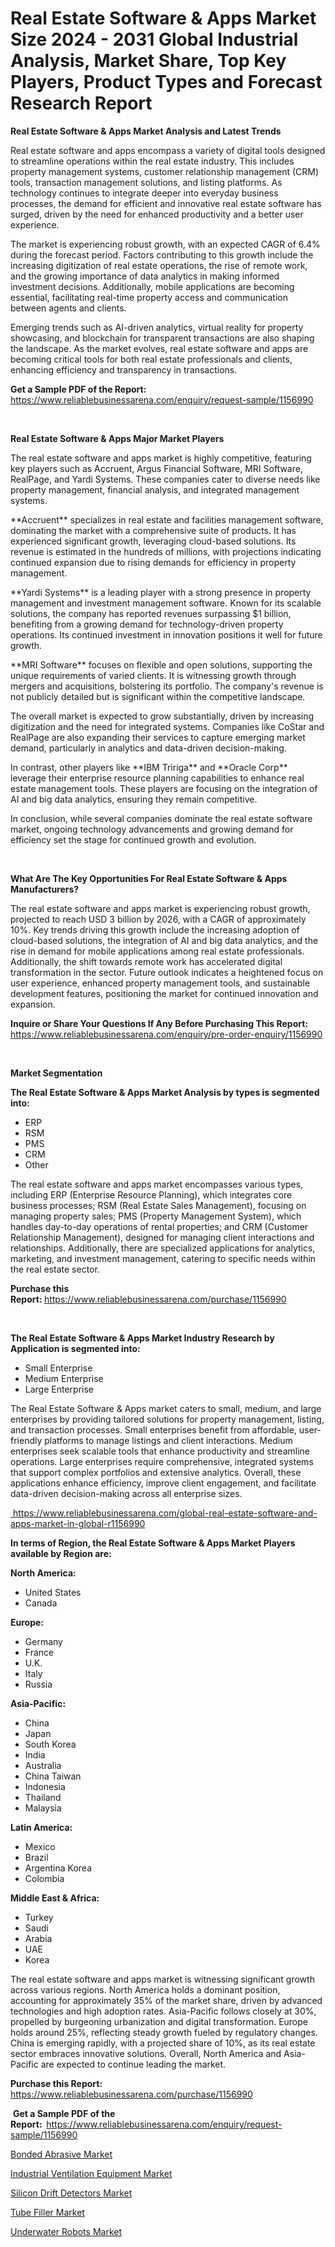 <p><h1>Real Estate Software & Apps Market Size 2024 - 2031 Global Industrial Analysis, Market Share, Top Key Players, Product Types and Forecast Research Report</h1></p><p><strong>Real Estate Software & Apps Market Analysis and Latest Trends</strong></p>
<p><p>Real estate software and apps encompass a variety of digital tools designed to streamline operations within the real estate industry. This includes property management systems, customer relationship management (CRM) tools, transaction management solutions, and listing platforms. As technology continues to integrate deeper into everyday business processes, the demand for efficient and innovative real estate software has surged, driven by the need for enhanced productivity and a better user experience.</p><p>The market is experiencing robust growth, with an expected CAGR of 6.4% during the forecast period. Factors contributing to this growth include the increasing digitization of real estate operations, the rise of remote work, and the growing importance of data analytics in making informed investment decisions. Additionally, mobile applications are becoming essential, facilitating real-time property access and communication between agents and clients. </p><p>Emerging trends such as AI-driven analytics, virtual reality for property showcasing, and blockchain for transparent transactions are also shaping the landscape. As the market evolves, real estate software and apps are becoming critical tools for both real estate professionals and clients, enhancing efficiency and transparency in transactions.</p></p>
<p><strong>Get a Sample PDF of the Report:&nbsp;</strong> <a href="https://www.reliablebusinessarena.com/enquiry/request-sample/1156990?utm_campaign=1347&utm_medium=2&utm_source=Github&utm_content=ia&utm_term=18102024&utm_id=real-estate-software-apps">https://www.reliablebusinessarena.com/enquiry/request-sample/1156990</a></p>
<p>&nbsp;</p>
<p><strong>Real Estate Software & Apps Major Market Players</strong></p>
<p><p>The real estate software and apps market is highly competitive, featuring key players such as Accruent, Argus Financial Software, MRI Software, RealPage, and Yardi Systems. These companies cater to diverse needs like property management, financial analysis, and integrated management systems.</p><p>**Accruent** specializes in real estate and facilities management software, dominating the market with a comprehensive suite of products. It has experienced significant growth, leveraging cloud-based solutions. Its revenue is estimated in the hundreds of millions, with projections indicating continued expansion due to rising demands for efficiency in property management.</p><p>**Yardi Systems** is a leading player with a strong presence in property management and investment management software. Known for its scalable solutions, the company has reported revenues surpassing $1 billion, benefiting from a growing demand for technology-driven property operations. Its continued investment in innovation positions it well for future growth.</p><p>**MRI Software** focuses on flexible and open solutions, supporting the unique requirements of varied clients. It is witnessing growth through mergers and acquisitions, bolstering its portfolio. The company's revenue is not publicly detailed but is significant within the competitive landscape.</p><p>The overall market is expected to grow substantially, driven by increasing digitization and the need for integrated systems. Companies like CoStar and RealPage are also expanding their services to capture emerging market demand, particularly in analytics and data-driven decision-making. </p><p>In contrast, other players like **IBM Tririga** and **Oracle Corp** leverage their enterprise resource planning capabilities to enhance real estate management tools. These players are focusing on the integration of AI and big data analytics, ensuring they remain competitive.</p><p>In conclusion, while several companies dominate the real estate software market, ongoing technology advancements and growing demand for efficiency set the stage for continued growth and evolution.</p></p>
<p>&nbsp;</p>
<p><strong>What Are The Key Opportunities For Real Estate Software & Apps Manufacturers?</strong></p>
<p><p>The real estate software and apps market is experiencing robust growth, projected to reach USD 3 billion by 2026, with a CAGR of approximately 10%. Key trends driving this growth include the increasing adoption of cloud-based solutions, the integration of AI and big data analytics, and the rise in demand for mobile applications among real estate professionals. Additionally, the shift towards remote work has accelerated digital transformation in the sector. Future outlook indicates a heightened focus on user experience, enhanced property management tools, and sustainable development features, positioning the market for continued innovation and expansion.</p></p>
<p><strong>Inquire or Share Your Questions If Any Before Purchasing This Report:</strong> <a href="https://www.reliablebusinessarena.com/enquiry/pre-order-enquiry/1156990?utm_campaign=1347&utm_medium=2&utm_source=Github&utm_content=ia&utm_term=18102024&utm_id=real-estate-software-apps">https://www.reliablebusinessarena.com/enquiry/pre-order-enquiry/1156990</a></p>
<p>&nbsp;</p>
<p><strong>Market Segmentation</strong></p>
<p><strong>The Real Estate Software & Apps Market Analysis by types is segmented into:</strong></p>
<p><ul><li>ERP</li><li>RSM</li><li>PMS</li><li>CRM</li><li>Other</li></ul></p>
<p><p>The real estate software and apps market encompasses various types, including ERP (Enterprise Resource Planning), which integrates core business processes; RSM (Real Estate Sales Management), focusing on managing property sales; PMS (Property Management System), which handles day-to-day operations of rental properties; and CRM (Customer Relationship Management), designed for managing client interactions and relationships. Additionally, there are specialized applications for analytics, marketing, and investment management, catering to specific needs within the real estate sector.</p></p>
<p><strong>Purchase this Report:&nbsp;</strong><a href="https://www.reliablebusinessarena.com/purchase/1156990?utm_campaign=1347&utm_medium=2&utm_source=Github&utm_content=ia&utm_term=18102024&utm_id=real-estate-software-apps">https://www.reliablebusinessarena.com/purchase/1156990</a></p>
<p>&nbsp;</p>
<p><strong>The Real Estate Software & Apps Market Industry Research by Application is segmented into:</strong></p>
<p><ul><li>Small Enterprise</li><li>Medium Enterprise</li><li>Large Enterprise</li></ul></p>
<p><p>The Real Estate Software & Apps market caters to small, medium, and large enterprises by providing tailored solutions for property management, listing, and transaction processes. Small enterprises benefit from affordable, user-friendly platforms to manage listings and client interactions. Medium enterprises seek scalable tools that enhance productivity and streamline operations. Large enterprises require comprehensive, integrated systems that support complex portfolios and extensive analytics. Overall, these applications enhance efficiency, improve client engagement, and facilitate data-driven decision-making across all enterprise sizes.</p></p>
<p><a href="https://www.reliablebusinessarena.com/global-real-estate-software-and-apps-market-in-global-r1156990?utm_campaign=1347&utm_medium=2&utm_source=Github&utm_content=ia&utm_term=18102024&utm_id=real-estate-software-apps">&nbsp;https://www.reliablebusinessarena.com/global-real-estate-software-and-apps-market-in-global-r1156990</a></p>
<p><strong>In terms of Region, the Real Estate Software & Apps Market Players available by Region are:</strong></p>
<p>
    <p> <strong> North America: </strong>
        <ul>
            <li>United States</li>
            <li>Canada</li>
        </ul>
        </p> 
    <p> <strong> Europe: </strong>
        <ul>
            <li>Germany</li>
            <li>France</li>
            <li>U.K.</li>
            <li>Italy</li>
            <li>Russia</li>
        </ul>
        </p> 
    <p> <strong> Asia-Pacific: </strong>
        <ul>
            <li>China</li>
            <li>Japan</li>
            <li>South Korea</li>
            <li>India</li>
            <li>Australia</li>
            <li>China Taiwan</li>
            <li>Indonesia</li>
            <li>Thailand</li>
            <li>Malaysia</li>
        </ul>
        </p> 
    <p> <strong> Latin America: </strong>
        <ul>
            <li>Mexico</li>
            <li>Brazil</li>
            <li>Argentina Korea</li>
            <li>Colombia</li>
        </ul>
        </p> 
    <p> <strong> Middle East & Africa: </strong>
        <ul>
            <li>Turkey</li>
            <li>Saudi</li>
            <li>Arabia</li>
            <li>UAE</li>
            <li>Korea</li>
        </ul>
    </p>
    </p>
<p><p>The real estate software and apps market is witnessing significant growth across various regions. North America holds a dominant position, accounting for approximately 35% of the market share, driven by advanced technologies and high adoption rates. Asia-Pacific follows closely at 30%, propelled by burgeoning urbanization and digital transformation. Europe holds around 25%, reflecting steady growth fueled by regulatory changes. China is emerging rapidly, with a projected share of 10%, as its real estate sector embraces innovative solutions. Overall, North America and Asia-Pacific are expected to continue leading the market.</p></p>
<p><strong>Purchase this Report: </strong><a href="https://www.reliablebusinessarena.com/purchase/1156990?utm_campaign=1347&utm_medium=2&utm_source=Github&utm_content=ia&utm_term=18102024&utm_id=real-estate-software-apps">https://www.reliablebusinessarena.com/purchase/1156990</a></p>
<p>&nbsp;<strong>Get a Sample PDF of the Report:&nbsp;&nbsp;</strong><a href="https://www.reliablebusinessarena.com/enquiry/request-sample/1156990?utm_campaign=1347&utm_medium=2&utm_source=Github&utm_content=ia&utm_term=18102024&utm_id=real-estate-software-apps">https://www.reliablebusinessarena.com/enquiry/request-sample/1156990</a></p>
<p><strong></strong></p>
<p><p><a href="https://github.com/BellAuer/Market-Research-Report-List-1/blob/main/bonded-abrasive-market.md?utm_campaign=1347&utm_medium=2&utm_source=Github&utm_content=ia&utm_term=18102024&utm_id=real-estate-software-apps">Bonded Abrasive Market</a></p><p><a href="https://www.linkedin.com/pulse/strategic-market-insights-global-industrial-ventilation-equipment-f1wqc?utm_campaign=1347&utm_medium=2&utm_source=Github&utm_content=ia&utm_term=18102024&utm_id=real-estate-software-apps">Industrial Ventilation Equipment Market</a></p><p><a href="https://www.linkedin.com/pulse/global-silicon-drift-detectors-market-exploring-share-trends-w8mpc?utm_campaign=1347&utm_medium=2&utm_source=Github&utm_content=ia&utm_term=18102024&utm_id=real-estate-software-apps">Silicon Drift Detectors Market</a></p><p><a href="https://www.linkedin.com/pulse/tube-filler-market-size-segmentation-trends-growth-analysis-5bcuc?utm_campaign=1347&utm_medium=2&utm_source=Github&utm_content=ia&utm_term=18102024&utm_id=real-estate-software-apps">Tube Filler Market</a></p><p><a href="https://www.linkedin.com/pulse/strategic-roadmap-success-global-underwater-robots-market-aofac?utm_campaign=1347&utm_medium=2&utm_source=Github&utm_content=ia&utm_term=18102024&utm_id=real-estate-software-apps">Underwater Robots Market</a></p></p>